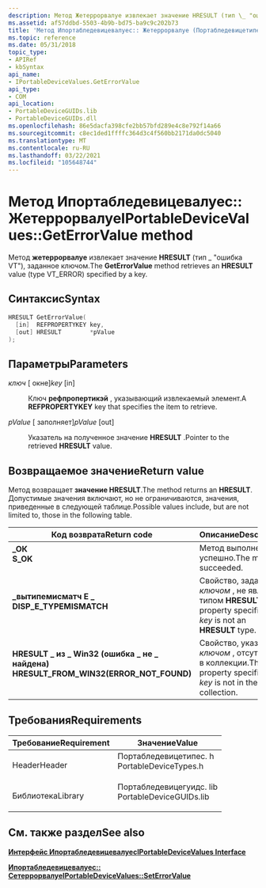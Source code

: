 ```yaml
---
description: Метод Жетеррорвалуе извлекает значение HRESULT (тип \_ "ошибка VT"), заданное ключом.
ms.assetid: af57ddbd-5503-4b9b-bd75-ba9c9c202b73
title: 'Метод Ипортабледевицевалуес:: Жетеррорвалуе (Портабледевицетипес. h)'
ms.topic: reference
ms.date: 05/31/2018
topic_type:
- APIRef
- kbSyntax
api_name:
- IPortableDeviceValues.GetErrorValue
api_type:
- COM
api_location:
- PortableDeviceGUIDs.lib
- PortableDeviceGUIDs.dll
ms.openlocfilehash: 86e5dacfa398cfe2bb57bfd289e4c8e792f14a66
ms.sourcegitcommit: c8ec1ded1ffffc364d3c4f560bb2171da0dc5040
ms.translationtype: MT
ms.contentlocale: ru-RU
ms.lasthandoff: 03/22/2021
ms.locfileid: "105648744"
---
```

# <a name="iportabledevicevaluesgeterrorvalue-method"></a><span data-ttu-id="3609a-103">Метод Ипортабледевицевалуес:: Жетеррорвалуе</span><span class="sxs-lookup"><span data-stu-id="3609a-103">IPortableDeviceValues::GetErrorValue method</span></span>

<span data-ttu-id="3609a-104">Метод **жетеррорвалуе** извлекает значение **HRESULT** (тип \_ "ошибка VT"), заданное ключом.</span><span class="sxs-lookup"><span data-stu-id="3609a-104">The **GetErrorValue** method retrieves an **HRESULT** value (type VT\_ERROR) specified by a key.</span></span>

## <a name="syntax"></a><span data-ttu-id="3609a-105">Синтаксис</span><span class="sxs-lookup"><span data-stu-id="3609a-105">Syntax</span></span>


```C++
HRESULT GetErrorValue(
  [in]  REFPROPERTYKEY key,
  [out] HRESULT        *pValue
);
```



## <a name="parameters"></a><span data-ttu-id="3609a-106">Параметры</span><span class="sxs-lookup"><span data-stu-id="3609a-106">Parameters</span></span>

<dl> <dt>

<span data-ttu-id="3609a-107">*ключ* \[ окне\]</span><span class="sxs-lookup"><span data-stu-id="3609a-107">*key* \[in\]</span></span>
</dt> <dd>

<span data-ttu-id="3609a-108">Ключ **рефпропертикэй** , указывающий извлекаемый элемент.</span><span class="sxs-lookup"><span data-stu-id="3609a-108">A **REFPROPERTYKEY** key that specifies the item to retrieve.</span></span>

</dd> <dt>

<span data-ttu-id="3609a-109">*pValue* \[ заполняет\]</span><span class="sxs-lookup"><span data-stu-id="3609a-109">*pValue* \[out\]</span></span>
</dt> <dd>

<span data-ttu-id="3609a-110">Указатель на полученное значение **HRESULT** .</span><span class="sxs-lookup"><span data-stu-id="3609a-110">Pointer to the retrieved **HRESULT** value.</span></span>

</dd> </dl>

## <a name="return-value"></a><span data-ttu-id="3609a-111">Возвращаемое значение</span><span class="sxs-lookup"><span data-stu-id="3609a-111">Return value</span></span>

<span data-ttu-id="3609a-112">Метод возвращает **значение HRESULT**.</span><span class="sxs-lookup"><span data-stu-id="3609a-112">The method returns an **HRESULT**.</span></span> <span data-ttu-id="3609a-113">Допустимые значения включают, но не ограничиваются, значения, приведенные в следующей таблице.</span><span class="sxs-lookup"><span data-stu-id="3609a-113">Possible values include, but are not limited to, those in the following table.</span></span>



| <span data-ttu-id="3609a-114">Код возврата</span><span class="sxs-lookup"><span data-stu-id="3609a-114">Return code</span></span>                                                                                                            | <span data-ttu-id="3609a-115">Описание</span><span class="sxs-lookup"><span data-stu-id="3609a-115">Description</span></span>                                                            |
|------------------------------------------------------------------------------------------------------------------------|------------------------------------------------------------------------|
| <dl> <span data-ttu-id="3609a-116"><dt>**\_ОК**</dt></span><span class="sxs-lookup"><span data-stu-id="3609a-116"><dt>**S\_OK**</dt></span></span> </dl>                                   | <span data-ttu-id="3609a-117">Метод выполнен успешно.</span><span class="sxs-lookup"><span data-stu-id="3609a-117">The method succeeded.</span></span><br/>                                       |
| <dl> <span data-ttu-id="3609a-118"><dt>**\_вытипемисматч E \_**</dt></span><span class="sxs-lookup"><span data-stu-id="3609a-118"><dt>**DISP\_E\_TYPEMISMATCH**</dt></span></span> </dl>                   | <span data-ttu-id="3609a-119">Свойство, заданное *ключом* , не является типом **HRESULT** .</span><span class="sxs-lookup"><span data-stu-id="3609a-119">The property specified by *key* is not an **HRESULT** type.</span></span><br/> |
| <dl> <span data-ttu-id="3609a-120"><dt>**HRESULT \_ из \_ Win32 (ошибка \_ не \_ найдена)**</dt></span><span class="sxs-lookup"><span data-stu-id="3609a-120"><dt>**HRESULT\_FROM\_WIN32(ERROR\_NOT\_FOUND)**</dt></span></span> </dl> | <span data-ttu-id="3609a-121">Свойство, указанное *ключом* , отсутствует в коллекции.</span><span class="sxs-lookup"><span data-stu-id="3609a-121">The property specified by *key* is not in the collection.</span></span><br/>   |



 

## <a name="requirements"></a><span data-ttu-id="3609a-122">Требования</span><span class="sxs-lookup"><span data-stu-id="3609a-122">Requirements</span></span>



| <span data-ttu-id="3609a-123">Требование</span><span class="sxs-lookup"><span data-stu-id="3609a-123">Requirement</span></span> | <span data-ttu-id="3609a-124">Значение</span><span class="sxs-lookup"><span data-stu-id="3609a-124">Value</span></span> |
|--------------------|----------------------------------------------------------------------------------------------------|
| <span data-ttu-id="3609a-125">Header</span><span class="sxs-lookup"><span data-stu-id="3609a-125">Header</span></span><br/>  | <dl> <span data-ttu-id="3609a-126"><dt>Портабледевицетипес. h</dt></span><span class="sxs-lookup"><span data-stu-id="3609a-126"><dt>PortableDeviceTypes.h</dt></span></span> </dl>   |
| <span data-ttu-id="3609a-127">Библиотека</span><span class="sxs-lookup"><span data-stu-id="3609a-127">Library</span></span><br/> | <dl> <span data-ttu-id="3609a-128"><dt>Портабледевицегуидс. lib</dt></span><span class="sxs-lookup"><span data-stu-id="3609a-128"><dt>PortableDeviceGUIDs.lib</dt></span></span> </dl> |



## <a name="see-also"></a><span data-ttu-id="3609a-129">См. также раздел</span><span class="sxs-lookup"><span data-stu-id="3609a-129">See also</span></span>

<dl> <dt>

[<span data-ttu-id="3609a-130">**Интерфейс Ипортабледевицевалуес**</span><span class="sxs-lookup"><span data-stu-id="3609a-130">**IPortableDeviceValues Interface**</span></span>](iportabledevicevalues.md)
</dt> <dt>

[<span data-ttu-id="3609a-131">**Ипортабледевицевалуес:: Сетеррорвалуе**</span><span class="sxs-lookup"><span data-stu-id="3609a-131">**IPortableDeviceValues::SetErrorValue**</span></span>](iportabledevicevalues-seterrorvalue.md)
</dt> </dl>

 

 




